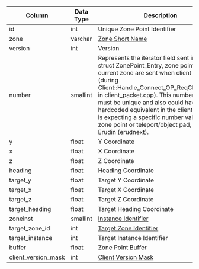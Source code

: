 | Column              | Data Type | Description                                                                                                                                                                                                                                                                                                                                                                                                                 |
| ------------------- | --------- | --------------------------------------------------------------------------------------------------------------------------------------------------------------------------------------------------------------------------------------------------------------------------------------------------------------------------------------------------------------------------------------------------------------------------- |
| id                  | int       | Unique Zone Point Identifier                                                                                                                                                                                                                                                                                                                                                                                                |
| zone                | varchar   | [Zone Short Name](https://eqemu.gitbook.io/server/categories/reference-lists/zones)                                                                                                                                                                                                                                                                                                                                         |
| version             | int       | Version                                                                                                                                                                                                                                                                                                                                                                                                                     |
| number              | smallint  | Represents the iterator field sent in the struct ZonePoint_Entry, zone points for the current zone are sent when client zones in (during Client::Handle_Connect_OP_ReqClientSpawn in client_packet.cpp).  This number field must be unique and also could have a hardcoded equivalent in the client, eg. client is expecting a specific number value for a zone point or teleport/object pad, such as in Erudin (erudnext). |
| y                   | float     | Y Coordinate                                                                                                                                                                                                                                                                                                                                                                                                                |
| x                   | float     | X Coordinate                                                                                                                                                                                                                                                                                                                                                                                                                |
| z                   | float     | Z Coordinate                                                                                                                                                                                                                                                                                                                                                                                                                |
| heading             | float     | Heading Coordinate                                                                                                                                                                                                                                                                                                                                                                                                          |
| target_y            | float     | Target Y Coordinate                                                                                                                                                                                                                                                                                                                                                                                                         |
| target_x            | float     | Target X Coordinate                                                                                                                                                                                                                                                                                                                                                                                                         |
| target_z            | float     | Target Z Coordinate                                                                                                                                                                                                                                                                                                                                                                                                         |
| target_heading      | float     | Target Heading Coordinate                                                                                                                                                                                                                                                                                                                                                                                                   |
| zoneinst            | smallint  | [Instance Identifier](instance_list.d)                                                                                                                                                                                                                                                                                                                                                                                      |
| target_zone_id      | int       | [Target Zone Identifier](https://eqemu.gitbook.io/server/categories/reference-lists/zones)                                                                                                                                                                                                                                                                                                                                  |
| target_instance     | int       | Target Instance Identifier                                                                                                                                                                                                                                                                                                                                                                                                  |
| buffer              | float     | Zone Point Buffer                                                                                                                                                                                                                                                                                                                                                                                                           |
| client_version_mask | int       | [Client Version Mask](https://eqemu.gitbook.io/server/categories/reference-lists/client-version-bitmasks)                                                                                                                                                                                                                                                                                                                   |